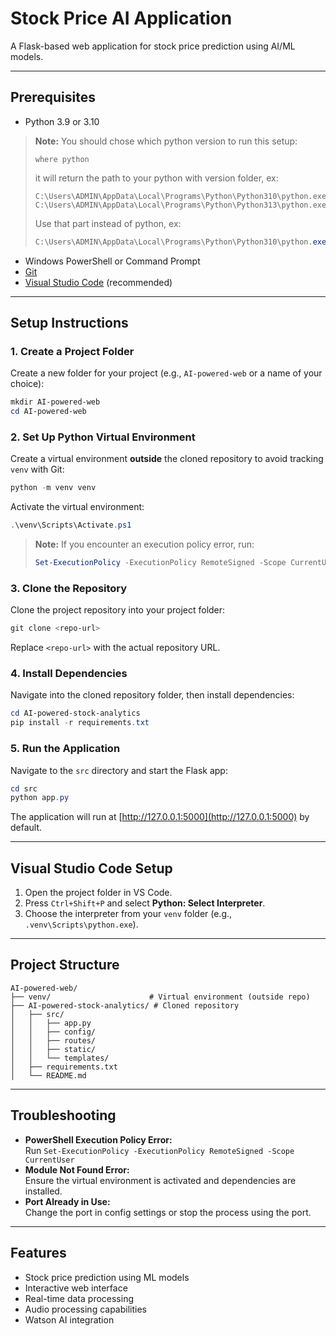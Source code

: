 # Stock Price AI Application

A Flask-based web application for stock price prediction using AI/ML models.

---

## Prerequisites

- Python 3.9 or 3.10
> **Note:** You should chose which python version to run this setup:
> ```cmp
> where python
> ```
> it will return the path to your python with version folder, ex:
> ```cmp
> C:\Users\ADMIN\AppData\Local\Programs\Python\Python310\python.exe
> C:\Users\ADMIN\AppData\Local\Programs\Python\Python313\python.exe
> ```
> Use that part instead of python, ex:
> ```powershell
> C:\Users\ADMIN\AppData\Local\Programs\Python\Python310\python.exe -m venv venv
> ```
- Windows PowerShell or Command Prompt
- [Git](https://git-scm.com/)
- [Visual Studio Code](https://code.visualstudio.com/) (recommended)

---

## Setup Instructions

### 1. Create a Project Folder

Create a new folder for your project (e.g., `AI-powered-web` or a name of your choice):

```powershell
mkdir AI-powered-web
cd AI-powered-web
```

### 2. Set Up Python Virtual Environment

Create a virtual environment **outside** the cloned repository to avoid tracking `venv` with Git:

```powershell
python -m venv venv
```

Activate the virtual environment:

```powershell
.\venv\Scripts\Activate.ps1
```

> **Note:** If you encounter an execution policy error, run:
> ```powershell
> Set-ExecutionPolicy -ExecutionPolicy RemoteSigned -Scope CurrentUser
> ```

### 3. Clone the Repository

Clone the project repository into your project folder:

```powershell
git clone <repo-url>
```

Replace `<repo-url>` with the actual repository URL.

### 4. Install Dependencies

Navigate into the cloned repository folder, then install dependencies:

```powershell
cd AI-powered-stock-analytics
pip install -r requirements.txt
```

### 5. Run the Application

Navigate to the `src` directory and start the Flask app:

```powershell
cd src
python app.py
```

The application will run at [http://127.0.0.1:5000](http://127.0.0.1:5000) by default.

---

## Visual Studio Code Setup

1. Open the project folder in VS Code.
2. Press `Ctrl+Shift+P` and select **Python: Select Interpreter**.
3. Choose the interpreter from your `venv` folder (e.g., `.venv\Scripts\python.exe`).

---

## Project Structure

```
AI-powered-web/
├── venv/                      # Virtual environment (outside repo)
├── AI-powered-stock-analytics/ # Cloned repository
│   ├── src/
│   │   ├── app.py
│   │   ├── config/
│   │   ├── routes/
│   │   ├── static/
│   │   └── templates/
│   ├── requirements.txt
│   └── README.md
```

---

## Troubleshooting

- **PowerShell Execution Policy Error:**  
  Run `Set-ExecutionPolicy -ExecutionPolicy RemoteSigned -Scope CurrentUser`
- **Module Not Found Error:**  
  Ensure the virtual environment is activated and dependencies are installed.
- **Port Already in Use:**  
  Change the port in config settings or stop the process using the port.

---

## Features

- Stock price prediction using ML models
- Interactive web interface
- Real-time data processing
- Audio processing capabilities
- Watson AI integration
